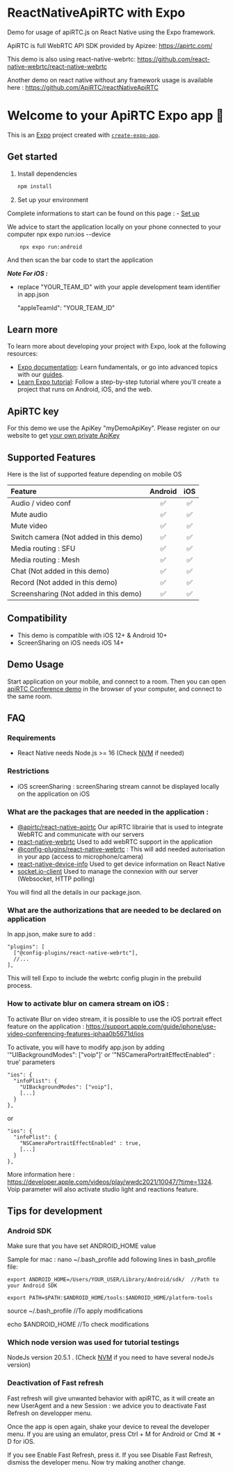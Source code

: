 # ReactNativeApiRTC with Expo

Demo for usage of apiRTC.js on React Native using the Expo framework.

ApiRTC is full WebRTC API SDK provided by Apizee: https://apirtc.com/

This demo is also using react-native-webrtc: https://github.com/react-native-webrtc/react-native-webrtc

Another demo on react native without any framework usage is available here : https://github.com/ApiRTC/reactNativeApiRTC

# Welcome to your ApiRTC Expo app 👋

This is an [Expo](https://expo.dev) project created with [`create-expo-app`](https://www.npmjs.com/package/create-expo-app).

## Get started

1. Install dependencies

   ```bash
   npm install
   ```
2. Set up your environment

  Complete informations to start can be found on this page :
    - [Set up](https://docs.expo.dev/get-started/set-up-your-environment/?mode=development-build&buildEnv=local)

  We advice to start the application locally on your phone connected to your computer
        npx expo run:ios --device

        npx expo run:android

  And then scan the bar code to start the application

**_Note For iOS :_**
  - replace "YOUR_TEAM_ID" with your apple development team identifier in app.json

      "appleTeamId": "YOUR_TEAM_ID"


## Learn more

To learn more about developing your project with Expo, look at the following resources:

- [Expo documentation](https://docs.expo.dev/): Learn fundamentals, or go into advanced topics with our [guides](https://docs.expo.dev/guides).
- [Learn Expo tutorial](https://docs.expo.dev/tutorial/introduction/): Follow a step-by-step tutorial where you'll create a project that runs on Android, iOS, and the web.

## ApiRTC key
For this demo we use the ApiKey "myDemoApiKey". Please register on our website to get [your own private ApiKey](https://cloud.apizee.com/register)

## Supported Features
Here is the list of supported feature depending on mobile OS

| Feature | Android | iOS |
| :---         |     :---:      |     :---:      |
| Audio / video conf   | :white_check_mark: | :white_check_mark: |
| Mute audio   | :white_check_mark: | :white_check_mark: |
| Mute video   | :white_check_mark: | :white_check_mark: |
| Switch camera (Not added in this demo)  | :white_check_mark: | :white_check_mark: |
| Media routing : SFU   | :white_check_mark: | :white_check_mark: |
| Media routing : Mesh  | :white_check_mark: | :white_check_mark: |
| Chat (Not added in this demo)    | :white_check_mark: | :white_check_mark: |
| Record (Not added in this demo)    | :white_check_mark: | :white_check_mark: |
| Screensharing (Not added in this demo)  | :white_check_mark: | :white_check_mark: |

## Compatibility
- This demo is compatible with iOS 12+ & Android 10+
- ScreenSharing on iOS needs iOS 14+

## Demo Usage

Start application on your mobile, and connect to a room.
Then you can open [apiRTC Conference demo](https://apirtc.github.io/ApiRTC-examples/conferencing/index.html) in the browser of your computer, and connect to the same room.

## FAQ

### Requirements
* React Native needs Node.js >= 16 (Check [NVM](https://github.com/nvm-sh/nvm) if needed)

### Restrictions
* iOS screenSharing : screenSharing stream cannot be displayed locally on the application on iOS

### What are the packages that are needed in the application :

- [@apirtc/react-native-apirtc](https://www.npmjs.com/package/@apirtc/apirtc)
Our apiRTC librairie that is used to integrate WebRTC and communicate with our servers
- [react-native-webrtc](https://www.npmjs.com/package/react-native-webrtc)
Used to add webRTC support in the application
- [@config-plugins/react-native-webrtc](https://www.npmjs.com/package/@config-plugins/react-native-webrtc) :
This will add needed autorisation in your app (access to microphone/camera)
- [react-native-device-info](https://www.npmjs.com/package/react-native-device-info)
Used to get device information on React Native
- [socket.io-client](https://www.npmjs.com/package/socket.io-client)
Used to manage the connexion with our server (Websocket, HTTP polling)

You will find all the details in our package.json.

### What are the authorizations that are needed to be declared on application

In app.json, make sure to add :

    "plugins": [
      ["@config-plugins/react-native-webrtc"],
      //...
    ],

This will tell Expo to include the webrtc config plugin in the prebuild process.

### How to activate blur on camera stream on iOS :

To activate Blur on video stream, it is possible to use the iOS portrait effect feature on the application :
https://support.apple.com/guide/iphone/use-video-conferencing-features-iphaa0b5671d/ios

To activate, you will have to modify app.json by adding '"UIBackgroundModes": ["voip"]' or '"NSCameraPortraitEffectEnabled" : true' parameters 

    "ios": {
      "infoPlist": {
        "UIBackgroundModes": ["voip"],
        [...]
      }
    },

or 

    "ios": {
      "infoPlist": {
        "NSCameraPortraitEffectEnabled" : true,
        [...]
      }
    },

More information here : https://developer.apple.com/videos/play/wwdc2021/10047/?time=1324.
Voip parameter will also activate studio light and reactions feature.

## Tips for development

### Android SDK

Make sure that you have set ANDROID_HOME value

Sample for mac :
nano ~/.bash_profile
add following lines in bash_profile file:

    export ANDROID_HOME=/Users/YOUR_USER/Library/Android/sdk/  //Path to your Android SDK

    export PATH=$PATH:$ANDROID_HOME/tools:$ANDROID_HOME/platform-tools

source ~/.bash_profile //To apply modifications

echo $ANDROID_HOME //To check modifications

### Which node version was used for tutorial testings

NodeJs version 20.5.1 . (Check [NVM](https://github.com/nvm-sh/nvm) if you need to have several nodeJs version)

### Deactivation of Fast refresh

Fast refresh will give unwanted behavior with apiRTC, as it will create an new UserAgent and a new Session : we advice you to deactivate Fast Refresh on developper menu.

Once the app is open again, shake your device to reveal the developer menu. If you are using an emulator, press Ctrl + M for Android or Cmd ⌘ + D for iOS.

If you see Enable Fast Refresh, press it. If you see Disable Fast Refresh, dismiss the developer menu. Now try making another change.